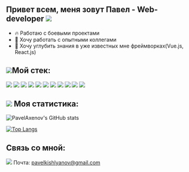 ## Привет всем, меня зовут Павел - Web-developer <img src="https://img.icons8.com/emoji/30/000000/waving-hand-emoji.png"/>

- 🔥 Работаю с боевыми проектами
- 👀 Хочу работать с опытными коллегами
- 🌱 Хочу углубить знания в уже известных мне фреймворках(Vue.js, React.js)

## <img src="https://img.icons8.com/emoji/30/000000/hammer-and-wrench.png"/>Мой стек:

<img src="https://img.icons8.com/officel/48/000000/react.png"/> <img src="https://img.icons8.com/color/48/vue-js.png"/> <img src="https://img.icons8.com/fluency/48/javascript.png"/> <img src="https://img.icons8.com/color/48/html-5--v1.png"/> <img src="https://img.icons8.com/color/48/css3.png"/> <img src="https://img.icons8.com/color/48/000000/sass.png"/> <img src="https://cdn.icon-icons.com/icons2/1381/PNG/48/insomnia_94603.png"/> <img src="https://cdn.icon-icons.com/icons2/3053/PNG/48/postman_alt_macos_bigsur_icon_189814.png"/> <img src="https://img.icons8.com/color/48/000000/visual-studio-code-2019.png"/> <img src="https://cdn.icon-icons.com/icons2/3053/PNG/48/intellij_phpstorm_macos_bigsur_icon_190057.png"/> <img src="https://img.icons8.com/nolan/48/git.png"/>

## <img src="https://img.icons8.com/emoji/48/000000/trophy-emoji.png"/> Моя статистика:

![PavelAxenov's GitHub stats](https://github-readme-stats.vercel.app/api?username=PavelAxenov&show_icons=true&&bg_color=00050001)

[![Top Langs](https://github-readme-stats.vercel.app/api/top-langs/?username=PavelAxenov&layout=compact)](https://github.com/PavelAxenov/github-readme-stats)

## Связь со мной:

<img src="https://img.icons8.com/fluency/36/important-mail.png"/> Почта: pavelkishlyanov@gmail.com
